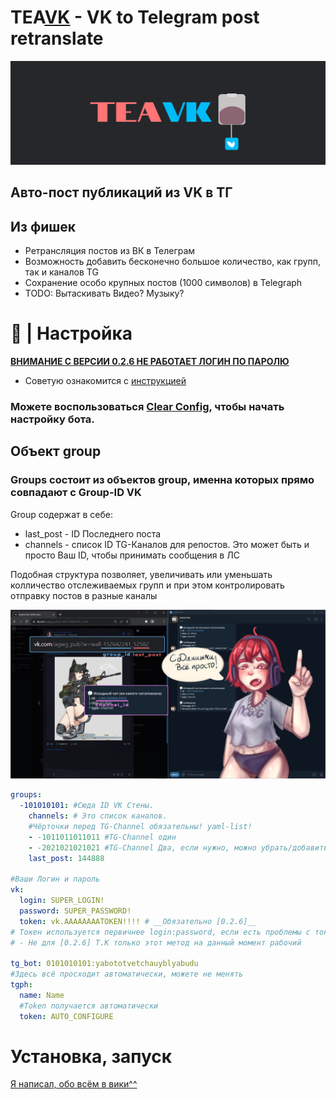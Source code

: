 <h1>TEA<a href="vk.com">VK</a> - VK to Telegram post retranslate</h1>
<img src="./photos/banner.png"></img>
<h2>Авто-пост публикаций из VK в ТГ</h2>
<h2>Из фишек</h2>
<p>

- Ретрансляция постов из ВК в Телеграм
- Возможность добавить бесконечно большое количество, как групп, так и каналов TG
- Сохранение особо крупных постов (1000 символов) в Telegraph
- TODO: Вытаскивать Видео? Музыку?

</p>

<h1>🔧 | Настройка</h1>

[**ВНИМАНИЕ С ВЕРСИИ 0.2.6 НЕ РАБОТАЕТ ЛОГИН ПО ПАРОЛЮ**](https://github.com/kaiyga/TeaVK/issues/3)

- Советую ознакомится с [инструкцией](./tokenlogin.md)

<h3>
Можете воспользоваться <a href="./config_clear.yml">Clear Config</a>, чтобы начать настройку бота.
</h3>

<h2> Объект group</h2>

<h3>Groups состоит из объектов group, именна которых прямо совпадают с Group-ID VK </h3>
<p>

Group содержат в себе:

- last_post - ID Последнего поста
- channels - список ID TG-Каналов для репостов. Это может быть и просто Ваш ID, чтобы принимать сообщения в ЛС

</p>
<p>
Подобная структура позволяет, увеличивать или уменьшать колличество отслеживаемых групп и при этом контролировать отправку постов в разные каналы
</p>

![data](photos/group_data.png)


```yaml
groups:
  -101010101: #Сюда ID VK Стены.
    channels: # Это список каналов.
    #Чёрточки перед TG-Channel обязательны! yaml-list!
    - -1011011011011 #TG-Channel один
    - -2021021021021 #TG-Channel Два, если нужно, можно убрать/добавить
    last_post: 144888

#Ваши Логин и пароль
vk:
  login: SUPER_LOGIN!
  password: SUPER_PASSWORD!
  token: vk.AAAAAAAATOKEN!!!! # __Обязательно [0.2.6]__
# Токен используется первичнее login:password, если есть проблемы с токеном, лучше его убрать
# - Не для [0.2.6] Т.К только этот метод на данный момент рабочий 

tg_bot: 0101010101:yabototvetchauyblyabudu
#Здесь всё просходит автоматически, можете не менять
tgph:
  name: Name
  #Token получается автоматически 
  token: AUTO_CONFIGURE
```

<h1>Установка, запуск</h1>
<a href="https://github.com/kaiyga/TeaVK/wiki">Я написал, обо всём в вики^^</a>
